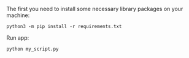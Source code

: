 The first you need to install some necessary library packages on your machine:
```
python3 -m pip install -r requirements.txt
```
Run app:
```
python my_script.py
```
